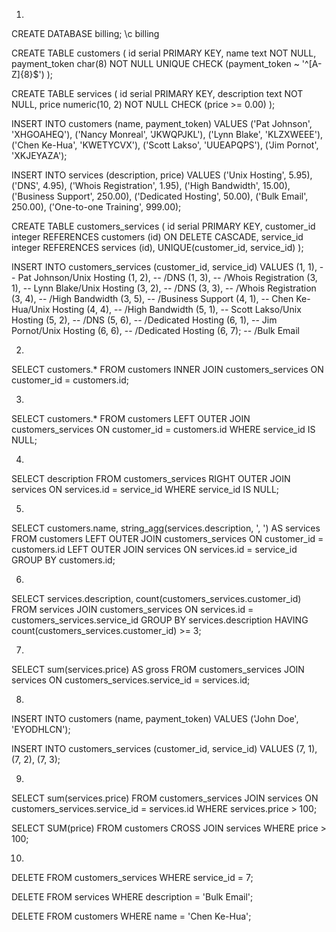 1.

CREATE DATABASE billing;
\c billing

CREATE TABLE customers (
  id serial PRIMARY KEY,
  name text NOT NULL,
  payment_token char(8) NOT NULL UNIQUE CHECK (payment_token ~ '^[A-Z]{8}$')
);

CREATE TABLE services (
  id serial PRIMARY KEY,
  description text NOT NULL,
  price numeric(10, 2) NOT NULL CHECK (price >= 0.00)
);

INSERT INTO customers (name, payment_token)
VALUES
  ('Pat Johnson', 'XHGOAHEQ'),
  ('Nancy Monreal', 'JKWQPJKL'),
  ('Lynn Blake', 'KLZXWEEE'),
  ('Chen Ke-Hua', 'KWETYCVX'),
  ('Scott Lakso', 'UUEAPQPS'),
  ('Jim Pornot', 'XKJEYAZA');

INSERT INTO services (description, price)
VALUES
  ('Unix Hosting', 5.95),
  ('DNS', 4.95),
  ('Whois Registration', 1.95),
  ('High Bandwidth', 15.00),
  ('Business Support', 250.00),
  ('Dedicated Hosting', 50.00),
  ('Bulk Email', 250.00),
  ('One-to-one Training', 999.00);

CREATE TABLE customers_services (
  id serial PRIMARY KEY,
  customer_id integer REFERENCES customers (id)
    ON DELETE CASCADE,
  service_id integer REFERENCES services (id),
  UNIQUE(customer_id, service_id)
);

INSERT INTO customers_services (customer_id, service_id)
VALUES
  (1, 1), -- Pat Johnson/Unix Hosting
  (1, 2), --            /DNS
  (1, 3), --            /Whois Registration
  (3, 1), -- Lynn Blake/Unix Hosting
  (3, 2), --           /DNS
  (3, 3), --           /Whois Registration
  (3, 4), --           /High Bandwidth
  (3, 5), --           /Business Support
  (4, 1), -- Chen Ke-Hua/Unix Hosting
  (4, 4), --            /High Bandwidth
  (5, 1), -- Scott Lakso/Unix Hosting
  (5, 2), --            /DNS
  (5, 6), --            /Dedicated Hosting
  (6, 1), -- Jim Pornot/Unix Hosting
  (6, 6), --           /Dedicated Hosting
  (6, 7); --           /Bulk Email

2.

SELECT customers.* FROM customers
INNER JOIN customers_services
        ON customer_id = customers.id;

3.

SELECT customers.* FROM customers
LEFT OUTER JOIN customers_services
             ON customer_id = customers.id
WHERE service_id IS NULL;

4.

SELECT description FROM customers_services
RIGHT OUTER JOIN services
              ON services.id = service_id
WHERE service_id IS NULL;

5.

SELECT customers.name,
       string_agg(services.description, ', ') AS services
FROM customers
LEFT OUTER JOIN customers_services
             ON customer_id = customers.id
LEFT OUTER JOIN services
             ON services.id = service_id
GROUP BY customers.id;

6.

SELECT services.description, count(customers_services.customer_id)
FROM services JOIN customers_services
ON services.id = customers_services.service_id
GROUP BY services.description
HAVING count(customers_services.customer_id) >= 3;

7.

SELECT sum(services.price) AS gross
FROM customers_services
JOIN services
ON customers_services.service_id = services.id;

8.

INSERT INTO customers (name, payment_token)
VALUES ('John Doe', 'EYODHLCN');

INSERT INTO customers_services (customer_id, service_id)
VALUES (7, 1), (7, 2), (7, 3);

9.

SELECT sum(services.price)
FROM customers_services
JOIN services
ON customers_services.service_id = services.id
WHERE services.price > 100;

SELECT SUM(price)
FROM customers
CROSS JOIN services
WHERE price > 100;

10.

DELETE FROM customers_services
WHERE service_id = 7;

DELETE FROM services
WHERE description = 'Bulk Email';

DELETE FROM customers
WHERE name = 'Chen Ke-Hua';
